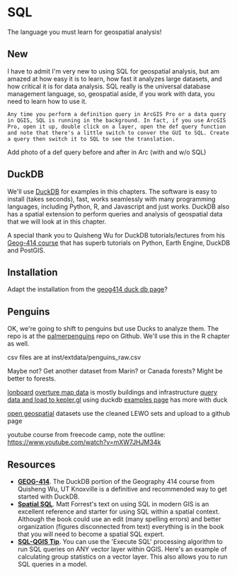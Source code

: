 # SQL
The language you must learn for geospatial analysis!

## New
I have to admit I'm very new to using SQL for geospatial analysis, but am amazed at how easy it is to learn, how fast it analyzes large datasets, and how critical it is for data analysis. SQL really is the universal database management language, so, geospatial aside, if you work with data, you need to learn how to use it. 

```{tip}
Any time you perform a definition query in ArcGIS Pro or a data query in QGIS, SQL is running in the background. In fact, if you use ArcGIS Pro, open it up, double click on a layer, open the def query function and note that there's a little switch to conver the GUI to SQL. Create a query then switch it to SQL to see the translation.
```
Add photo of a def query before and after in Arc (with and w/o SQL)

## DuckDB
We'll use [DuckDB](https://duckdb.org/) for examples in this chapters. The software is easy to install (takes seconds), fast, works seamlessly with many programming languages, including Python, R, and Javascript and just works. DuckDB also has a spatial extension to perform queries and analysis of geospatial data that we will look at in this chapter.

A special thank you to Quisheng Wu for DuckDB tutorials/lectures from his [Geog-414 course](https://geog-414.gishub.org/) that has superb tutorials on Python, Earth Engine, DuckDB and PostGIS.

## Installation
Adapt the installation from the [geog414 duck db page](https://geog-414.gishub.org/book/duckdb/01_duckdb_intro.html#installation)?

## Penguins
OK, we're going to shift to penguins but use Ducks to analyze them. The repo is at the [palmerpenguins](https://github.com/allisonhorst/palmerpenguins/blob/main/README.md) repo on Github. We'll use this in the R chapter as well.

csv files are at inst/extdata/penguins_raw.csv

Maybe not? Get another dataset from Marin? or Canada forests? Might be better to forests.

[lonboard](https://github.com/developmentseed/lonboard)
[overture map data](https://docs.overturemaps.org/) is mostly buildings and infrastructure
    [query data and load to kepler.gl](https://docs.overturemaps.org/examples/kepler-gl/) using duckdb
    [examples page](https://docs.overturemaps.org/examples/#13/47.6/-122.33/0/45) has more with duck


[open geospatial](https://github.com/opengeos/geospatial-data-catalogs) datasets
use the cleaned LEWO sets and upload to a github page

youtube course from freecode camp, note the outline: https://www.youtube.com/watch?v=mXW7JHJM34k

## Resources
- **[GEOG-414](https://geog-414.gishub.org/book/duckdb/01_duckdb_intro.html)**. The DuckDB portion of the Geography 414 course from Quisheng Wu, UT Knoxville is a definitive and recommended way to get started with DuckDB.
- **[Spatial SQL](https://spatial-sql.com/)**. Matt Forrest's text on using SQL in modern GIS is an excellent reference and starter for using SQL within a spatial context. Although the book could use an edit (many spelling errors) and better organization (figures disconnected from text) everything is in the book that you will need to become a spatial SQL expert.
- **[SQL-QGIS Tip](https://twitter.com/spatialthoughts/status/1774833044396081189)**. You can use the 'Execute SQL' processing algorithm to run SQL queries on ANY vector layer within QGIS. Here's an example of calculating group statistics on a vector layer. This also allows you to run SQL queries in a model. 
